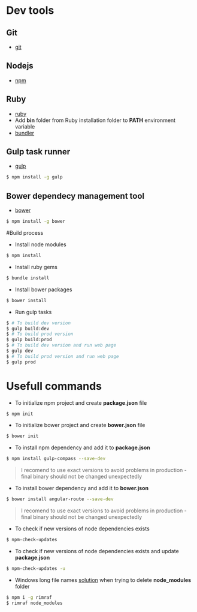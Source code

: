 # Dev tools

## Git
 - [git](https://git-scm.com/downloads)
## Nodejs
 - [npm](https://nodejs.org/en/)
## Ruby
 - [ruby](https://www.ruby-lang.org/en/downloads/)
 - Add **bin** folder from Ruby installation folder to **PATH** environment variable
 - [bundler](http://bundler.io/)
## Gulp task runner
 - [gulp](https://github.com/gulpjs/gulp/blob/master/docs/getting-started.md)
```sh
$ npm install -g gulp
```
## Bower dependecy management tool
 - [bower](http://bower.io/)
```sh
$ npm install -g bower
```
#Build process
 - Install node modules
```sh
$ npm install
```
 - Install ruby gems
```sh
$ bundle install
```
 - Install bower packages
```sh
$ bower install
```
 - Run gulp tasks
```sh
$ # To build dev version
$ gulp build:dev
$ # To build prod version
$ gulp build:prod
$ # To build dev version and run web page
$ gulp dev
$ # To build prod version and run web page
$ gulp prod
```
# Usefull commands
 - To initialize npm project and create **package.json** file 
```sh
$ npm init
```
 - To initialize bower project and create **bower.json** file
```sh
$ bower init
```
 - To install npm dependency and add it to **package.json**
```sh
$ npm install gulp-compass --save-dev
```
> I recomend to use exact versions to avoid problems in production - final binary should not be changed unexpectedly
 - To install bower dependency and add it to **bower.json**
```sh
$ bower install angular-route --save-dev
```
> I recomend to use exact versions to avoid problems in production - final binary should not be changed unexpectedly
 - To check if new versions of node dependencies exists
```sh
$ npm-check-updates
``` 
 - To check if new versions of node dependencies exists and update **package.json**
```sh
$ npm-check-updates -u
```
 - Windows long file names [solution](https://coderwall.com/p/alhoww/solving-the-source-path-too-long-ntfs-issue) when trying to delete **node_modules** folder
```sh
$ npm i -g rimraf
$ rimraf node_modules
```
